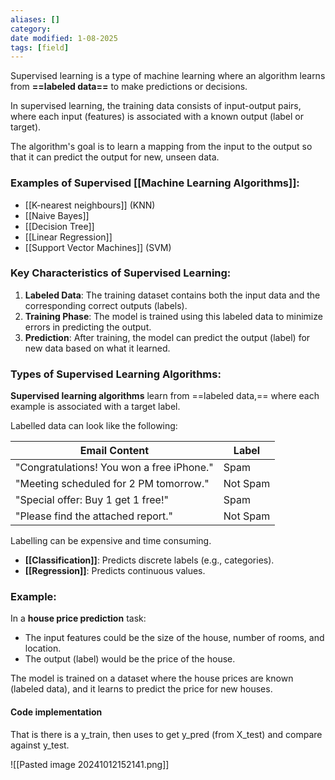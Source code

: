```yaml
---
aliases: []
category:
date modified: 1-08-2025
tags: [field]
---
```

Supervised learning is a type of machine learning where an algorithm learns from **==labeled data==** to make predictions or decisions. 

In supervised learning, the training data consists of input-output pairs, where each input (features) is associated with a known output (label or target). 

The algorithm's goal is to learn a mapping from the input to the output so that it can predict the output for new, unseen data.
### Examples of Supervised [[Machine Learning Algorithms]]:
- [[K-nearest neighbours]] (KNN)
- [[Naive Bayes]]
- [[Decision Tree]]
- [[Linear Regression]]
- [[Support Vector Machines]] (SVM)
### Key Characteristics of Supervised Learning:
1. **Labeled Data**: The training dataset contains both the input data and the corresponding correct outputs (labels).
2. **Training Phase**: The model is trained using this labeled data to minimize errors in predicting the output.
3. **Prediction**: After training, the model can predict the output (label) for new data based on what it learned.
### Types of Supervised Learning Algorithms:

**Supervised learning algorithms** learn from ==labeled data,== where each example is associated with a target label. 

Labelled data can look like the following:

| Email Content                              | Label      |
|--------------------------------------------|------------|
| "Congratulations! You won a free iPhone."  | Spam       |
| "Meeting scheduled for 2 PM tomorrow."     | Not Spam   |
| "Special offer: Buy 1 get 1 free!"         | Spam       |
| "Please find the attached report."         | Not Spam   |
Labelling can be expensive and time consuming.

- **[[Classification]]**: Predicts discrete labels (e.g., categories).
- **[[Regression]]**: Predicts continuous values.
### Example:
In a **house price prediction** task:
- The input features could be the size of the house, number of rooms, and location.
- The output (label) would be the price of the house.

The model is trained on a dataset where the house prices are known (labeled data), and it learns to predict the price for new houses.
#### Code implementation

That is there is a y_train, then uses to get y_pred (from X_test) and compare against y_test.


![[Pasted image 20241012152141.png]]
